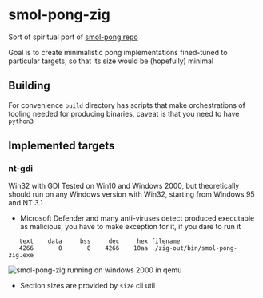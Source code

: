 # smol-pong-zig
Sort of spiritual port of [smol-pong repo](https://github.com/g3rwy/smol-pong)

Goal is to create minimalistic pong implementations fined-tuned to particular targets, so that its size would be (hopefully) minimal

## Building
For convenience `build` directory has scripts that make orchestrations of tooling needed for producing binaries, caveat is that you need to have `python3`

## Implemented targets
### nt-gdi
Win32 with GDI
Tested on Win10 and Windows 2000, but theoretically should run on any Windows version with Win32, starting from Windows 95 and NT 3.1

* Microsoft Defender and many anti-viruses detect produced executable as malicious, you have to make exception for it, if you dare to run it
```
   text    data     bss     dec     hex filename
   4266       0       0    4266    10aa ./zig-out/bin/smol-pong-zig.exe
```
![smol-pong-zig running on windows 2000 in qemu](/demo/windows2000.png)

* Section sizes are provided by `size` cli util
